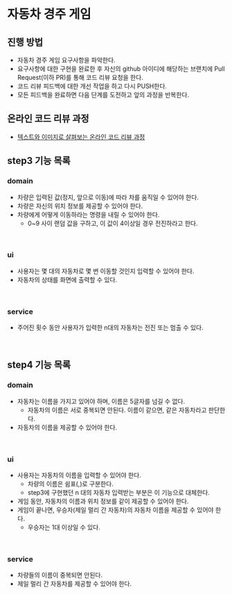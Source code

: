 # 자동차 경주 게임
## 진행 방법
* 자동차 경주 게임 요구사항을 파악한다.
* 요구사항에 대한 구현을 완료한 후 자신의 github 아이디에 해당하는 브랜치에 Pull Request(이하 PR)를 통해 코드 리뷰 요청을 한다.
* 코드 리뷰 피드백에 대한 개선 작업을 하고 다시 PUSH한다.
* 모든 피드백을 완료하면 다음 단계를 도전하고 앞의 과정을 반복한다.

## 온라인 코드 리뷰 과정
* [텍스트와 이미지로 살펴보는 온라인 코드 리뷰 과정](https://github.com/next-step/nextstep-docs/tree/master/codereview)

## step3 기능 목록

### domain

- 차량은 입력된 값(정지, 앞으로 이동)에 따라 차를 움직일 수 있어야 한다.
- 차량은 자신의 위치 정보를 제공할 수 있어야 한다.
- 차량에게 어떻게 이동하라는 명령을 내릴 수 있어야 한다.
  - 0~9 사이 랜덤 값을 구하고, 이 값이 4이상일 경우 전진하라고 한다.

<br>

### ui

- 사용자는 몇 대의 자동차로 몇 번 이동할 것인지 입력할 수 있어야 한다.
- 자동차의 상태를 화면에 출력할 수 있다.

<br>

### service
- 주어진 횟수 동안 사용자가 입력한 n대의 자동차는 전진 또는 멈출 수 있다.

<br>

## step4 기능 목록

### domain

- 자동차는 이름을 가지고 있어야 하며, 이름은 5글자를 넘길 수 없다.
  - 자동차의 이름은 서로 중복되면 안된다. 이름이 같으면, 같은 자동차라고 판단한다.
- 자동차의 이름을 제공할 수 있어야 한다.

<br>

### ui

- 사용자는 자동차의 이름을 입력할 수 있어야 한다.
  - 차량의 이름은 쉼표(,)로 구분한다.
  - step3에 구현했던 n 대의 자동차 입력받는 부분은 이 기능으로 대체한다.
- 게임 동안, 자동차의 이름과 위치 정보를 같이 제공할 수 있어야 한다.
- 게임이 끝나면, 우승자(제일 멀리 간 자동차)의 자동차 이름을 제공할 수 있어야 한다.
  - 우승자는 1대 이상일 수 있다.

<br>

### service

- 차량들의 이름이 중복되면 안된다.
- 제일 멀리 간 자동차를 제공할 수 있어야 한다.